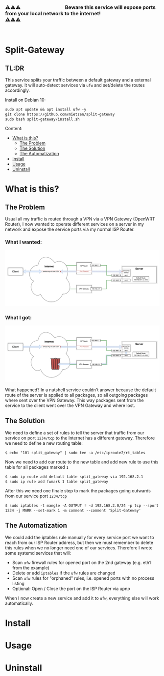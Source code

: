 ### **⚠️⚠️⚠️                              Beware this service will expose ports from your local network to the internet!                              ⚠️⚠️⚠️**
­
# Split-Gateway

## **TL:DR**
This service splits your traffic between a default gateway and a external gateway. It will auto-detect services via `ufw` and set/delete the routes accordingly.

Install on Debian 10:
```
sudo apt update && apt install ufw -y
git clone https://github.com/mietzen/split-gateway
sudo bash split-gateway/install.sh
```
Content:

- [What is this?](#what-is-this-)
  * [The Problem](#the-problem)
  * [The Solution](#the-solution)
  * [The Automatization](#the-automatization)
- [Install](#install)
- [Usage](#usage)
- [Uninstall](#uninstall)

# What is this?


## The Problem
Usual all my traffic is routed through a VPN via a VPN Gateway (OpenWRT Router), I now wanted to operate different services on a server in my network and expose the service ports via my normal ISP Router.

### **What I wanted:**
![What I wanted](assets/wanted.png)

### **What I got:**
![What I got](assets/got.png)

What happened? In a nutshell service couldn't answer because the default route of the server is applied to all packages, so all outgoing packages where sent over the VPN Gateway. This way packages sent from the service to the client went over the VPN Gateway and where lost.

## The Solution
We need to define a set of rules to tell the server that traffic from our service on port `1234/tcp` to the Internet has a different gateway.
Therefore we need to define a new routing table:
```Shell
$ echo "101 split_gateway" | sudo tee -a /etc/iproute2/rt_tables
```
Now we need to add our route to the new table and add new rule to use this table for all packages marked `1`
```Shell
$ sudo ip route add default table split_gateway via 192.168.2.1
$ sudo ip rule add fwmark 1 table split_gateway
```
After this we need one finale step to mark the packages going outwards from our service port `1234/tcp`
```Shell
$ sudo iptables -t mangle -A OUTPUT ! -d 192.168.2.0/24 -p tcp --sport 1234 -j MARK --set-mark 1 -m comment --comment 'Split-Gateway'
```
## The Automatization
We could add the iptables rule manually for every service port we want to reach from our ISP Router address, but then we must remember to delete this rules when we no longer need one of our services.
Therefore I wrote some systemd services that will:
* Scan `ufw` firewall rules for opened port on the 2nd gateway (e.g. eth1 from the example)
* Delete or add `iptables` if the `ufw` rules are changed
* Scan `ufw` rules for "orphaned" rules, i.e. opened ports with no process listing
* Optional: Open / Close the port on the ISP Router via upnp

When I now create a new service and add it to `ufw`, everything else will work automatically.
# Install

# Usage

# Uninstall
